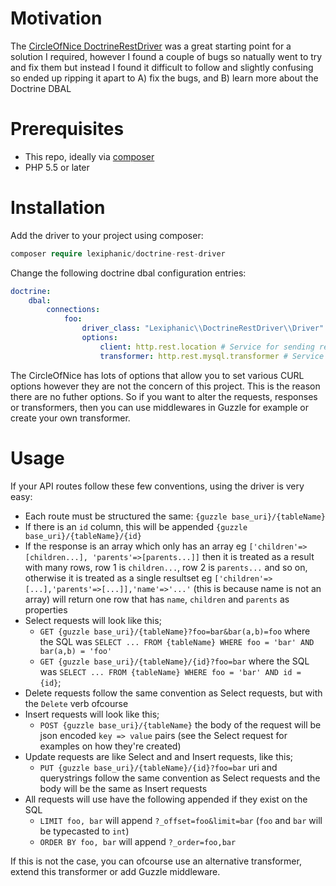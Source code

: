 # Motivation
The [CircleOfNice DoctrineRestDriver](https://github.com/CircleOfNice/DoctrineRestDriver) was a great starting point for a solution I required, however I found a couple of bugs so natually went to try and fix them but instead I found it difficult to follow and slightly confusing so ended up ripping it apart to A) fix the bugs, and B) learn more about the Doctrine DBAL

# Prerequisites

- This repo, ideally via [composer](https://getcomposer.org/)
- PHP 5.5 or later

# Installation

Add the driver to your project using composer:

```php
composer require lexiphanic/doctrine-rest-driver
```

Change the following doctrine dbal configuration entries:

```yml
doctrine:
    dbal:
        connections:
            foo:
                driver_class: "Lexiphanic\\DoctrineRestDriver\\Driver"
                options:
                    client: http.rest.location # Service for sending request, EG Guzzle
                    transformer: http.rest.mysql.transformer # Service for transforming a query to Request
```

The CircleOfNice has lots of options that allow you to set various CURL options however they are not the concern of this project. This is the reason there are no futher options. So if you want to alter the requests, responses or transformers, then you can use middlewares in Guzzle for example or create your own transformer.

# Usage

If your API routes follow these few conventions, using the driver is very easy:

- Each route must be structured the same: ```{guzzle base_uri}/{tableName}```
- If there is an `id` column, this will be appended ```{guzzle base_uri}/{tableName}/{id}```
- If the response is an array which only has an array eg ```['children'=>[children...], 'parents'=>[parents...]]``` then it is treated as a result with many rows, row 1 is ```children...```, row 2 is ```parents...``` and so on, otherwise it is treated as a single resultset eg ```['children'=>[...],'parents'=>[...]],'name'=>'...'``` (this is because name is not an array) will return one row that has ```name```, ```children``` and ```parents``` as properties
- Select requests will look like this;
  - ```GET {guzzle base_uri}/{tableName}?foo=bar&bar(a,b)=foo``` where the SQL was ```SELECT ... FROM {tableName} WHERE foo = 'bar' AND bar(a,b) = 'foo'```
  - ```GET {guzzle base_uri}/{tableName}/{id}?foo=bar``` where the SQL was ```SELECT ... FROM {tableName} WHERE foo = 'bar' AND id = {id}```; 
- Delete requests follow the same convention as Select requests, but with the ```Delete``` verb ofcourse
- Insert requests will look like this;
  - ```POST {guzzle base_uri}/{tableName}``` the body of the request will be json encoded ```key => value``` pairs (see the Select request for examples on how they're created)
- Update requests are like Select and and Insert requests, like this;
  - ```PUT {guzzle base_uri}/{tableName}/{id}?foo=bar``` uri and querystrings follow the same convention as Select requests and the body will be the same as Insert requests
- All requests will use have the following appended if they exist on the SQL
  - ```LIMIT foo, bar``` will append ```?_offset=foo&limit=bar``` (```foo``` and ```bar``` will be typecasted to ```int```)
  - ```ORDER BY foo, bar``` will append ```?_order=foo,bar```

If this is not the case, you can ofcourse use an alternative transformer, extend this transformer or add Guzzle middleware.